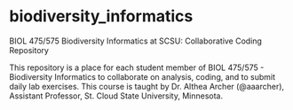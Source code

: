 # biodiversity_informatics
BIOL 475/575 Biodiversity Informatics at SCSU: Collaborative Coding Repository

This repository is a place for each student member of BIOL 475/575 - Biodiversity Informatics to collaborate on analysis, coding, and to submit daily lab exercises. This course is taught by Dr. Althea Archer (@aaarcher), Assistant Professor, St. Cloud State University, Minnesota.

